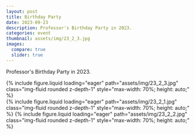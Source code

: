 ```yaml
---
layout: post
title: Birthday Party
date: 2023-09-23
description: Professor's Birthday Party in 2023.
categories: event
thumbnail: assets/img/23_2_3.jpg
images:
  compare: true
  slider: true
---
```


Professor's Birthday Party in 2023.

<swiper-container keyboard="true" navigation="true" pagination="true" 
                  pagination-clickable="true" pagination-dynamic-bullets="true" rewind="true"
                  style="max-width: 400px; margin: 0 auto;">
  <swiper-slide>
    {% include figure.liquid loading="eager" path="assets/img/23_2_3.jpg" 
       class="img-fluid rounded z-depth-1" style="max-width: 70%; height: auto;" %}
  </swiper-slide>                  
  <swiper-slide>
    {% include figure.liquid loading="eager" path="assets/img/23_2_1.jpg" 
       class="img-fluid rounded z-depth-1" style="max-width: 70%; height: auto;" %}
  </swiper-slide>
  <swiper-slide>
    {% include figure.liquid loading="eager" path="assets/img/23_2_2.jpg" 
       class="img-fluid rounded z-depth-1" style="max-width: 70%; height: auto;" %}
  </swiper-slide>
</swiper-container>

